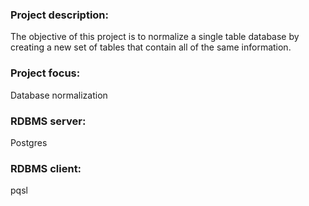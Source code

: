 ### Project description:
The objective of this project is to normalize a single table database by creating a new set of tables that contain all of the same information.
### Project focus:
Database normalization
### RDBMS server:
Postgres
### RDBMS client:
pqsl
